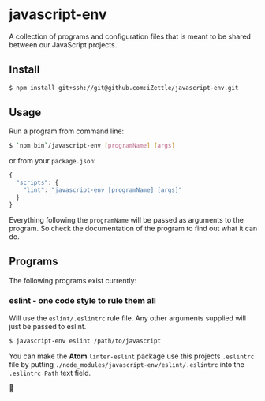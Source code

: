 # javascript-env
A collection of programs and configuration files that is meant to be shared between our JavaScript projects.

## Install
```sh
$ npm install git+ssh://git@github.com:iZettle/javascript-env.git
```

## Usage
Run a program from command line:
```sh
$ `npm bin`/javascript-env [programName] [args]
```
or from your `package.json`:
```js
{
  "scripts": {
    "lint": "javascript-env [programName] [args]"
  }
}
```

Everything following the `programName` will be passed as arguments to the program. So check the documentation of the program to find out what it can do.

## Programs
The following programs exist currently:

### eslint - one code style to rule them all
Will use the `eslint/.eslintrc` rule file. Any other arguments supplied will just be passed to eslint.

```sh
$ javascript-env eslint /path/to/javascript
```

You can make the **Atom** `linter-eslint` package use this projects `.eslintrc` file by putting `./node_modules/javascript-env/eslint/.eslintrc` into the `.eslintrc Path` text field.

:ring:
